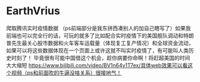# EarthVrius
爬取腾讯实时疫情数据
（ps前端部分是我东拼西凑别人的加自己瞎写了）如果我前端也可以完全行的话，可玩的就多了比如配合实时疫情下的美国舰队调动和特朗普先生最关心股市数据和火车客车运载量（体现复工复产情况）和全球资金流动，如果可以将这些数据体现在一个页面上或许这就不叫实时疫情了，有可能叫人类历史时刻了！
毕竟很有可能中国借这个机会，趁你病要你命啊！将赶超美国的时间大大缩短
https://www.bilibili.com/video/BV1n64y1T7ex/具体web效果可以看这个视频（ps和前面吹的牛逼没啥关系）很接地气！
